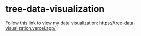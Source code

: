 # tree-data-visualization

Follow this link to view my data visualization: 
https://tree-data-visualization.vercel.app/ 